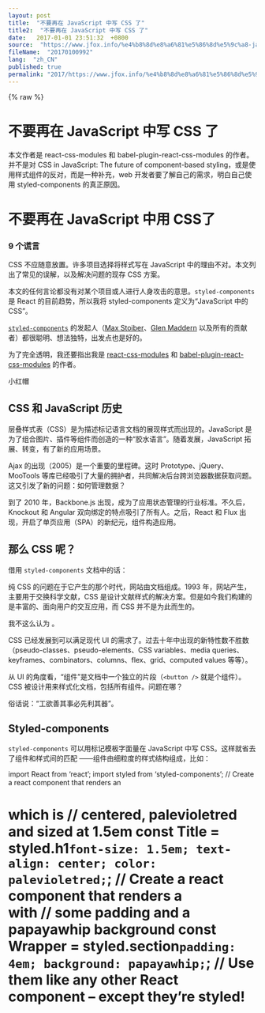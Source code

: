 ```yaml
---
layout: post
title:  "不要再在 JavaScript 中写 CSS 了"
title2:  "不要再在 JavaScript 中写 CSS 了"
date:   2017-01-01 23:51:32  +0800
source:  "https://www.jfox.info/%e4%b8%8d%e8%a6%81%e5%86%8d%e5%9c%a8-javascript-%e4%b8%ad%e5%86%99-css-%e4%ba%86.html"
fileName:  "20170100992"
lang:  "zh_CN"
published: true
permalink: "2017/https://www.jfox.info/%e4%b8%8d%e8%a6%81%e5%86%8d%e5%9c%a8-javascript-%e4%b8%ad%e5%86%99-css-%e4%ba%86.html"
---
```

{% raw %}
# 不要再在 JavaScript 中写 CSS 了 


本文作者是 react-css-modules 和 babel-plugin-react-css-modules 的作者。并不是对 CSS in JavaScript: The future of component-based styling，或是使用样式组件的反对，而是一种补充，web 开发者要了解自己的需求，明白自己使用 styled-components 的真正原因。

# 不要再在 JavaScript 中用 CSS了

### 9 个谎言

CSS 不应随意放置。许多项目选择将样式写在 JavaScript 中的理由不对。本文列出了常见的误解，以及解决问题的现存 CSS 方案。

本文的任何言论都没有对某个项目或人进行人身攻击的意思。`styled-components` 是 React 的目前趋势，所以我将 styled-components 定义为“JavaScript 中的 CSS”。

[`styled-components`](https://www.jfox.info/go.php?url=https://styled-components.com/) 的发起人（[Max Stoiber](https://www.jfox.info/go.php?url=https://medium.com/@mxstbr)、[Glen Maddern](https://www.jfox.info/go.php?url=https://medium.com/@glenmaddern) 以及所有的贡献者）都很聪明、想法独特，出发点也是好的。

为了完全透明，我还要指出我是 [react-css-modules](https://www.jfox.info/go.php?url=https://github.com/gajus/react-css-modules) 和 [babel-plugin-react-css-modules](https://www.jfox.info/go.php?url=https://github.com/gajus/babel-plugin-react-css-modules) 的作者。

小红帽

## CSS 和 JavaScript 历史

层叠样式表（CSS）是为描述标记语言文档的展现样式而出现的。JavaScript 是为了组合图片、插件等组件而创造的一种“胶水语言”。随着发展，JavaScript 拓展、转变，有了新的应用场景。

Ajax 的出现（2005）是一个重要的里程碑。这时 Prototype、jQuery、MooTools 等库已经吸引了大量的拥护者，共同解决后台跨浏览器数据获取问题。这又引发了新的问题：如何管理数据？

到了 2010 年，Backbone.js 出现，成为了应用状态管理的行业标准。不久后，Knockout 和 Angular 双向绑定的特点吸引了所有人。之后，React 和 Flux 出现，开启了单页应用（SPA）的新纪元，组件构造应用。

## 那么 CSS 呢？

借用 `styled-components` 文档中的话：

纯 CSS 的问题在于它产生的那个时代，网站由文档组成。1993 年，网站产生，主要用于交换科学文献，CSS 是设计文献样式的解决方案。但是如今我们构建的是丰富的、面向用户的交互应用，而 CSS 并不是为此而生的。

我不这么认为 。

CSS 已经发展到可以满足现代 UI 的需求了。过去十年中出现的新特性数不胜数（pseudo-classes、pseudo-elements、CSS variables、media queries、keyframes、combinators、columns、flex、grid、computed values 等等）。

从 UI 的角度看，“组件”是文档中一个独立的片段（`<button />` 就是个组件）。CSS 被设计用来样式化文档，包括所有组件。问题在哪？

俗话说：“工欲善其事必先利其器”。

## Styled-components

`styled-components` 可以用标记模板字面量在 JavaScript 中写 CSS。这样就省去了组件和样式间的匹配 ——组件由细粒度的样式结构组成，比如：
 
  
  
  
import React from ‘react’;
import styled from ‘styled-components’;
// Create a  react component that renders an <h1> which is
// centered, palevioletred and sized at 1.5em
const Title = styled.h1`
  font-size: 1.5em;
  text-align: center;
  color: palevioletred;
`;
// Create a <Wrapper> react component that renders a <section> with
// some padding and a papayawhip background
const Wrapper = styled.section`
  padding: 4em;
  background: papayawhip;
`;
// Use them like any other React component – except they’re styled!
<Wrapper>
  <Title>Hello World, this is my first styled component!
{% endraw %}